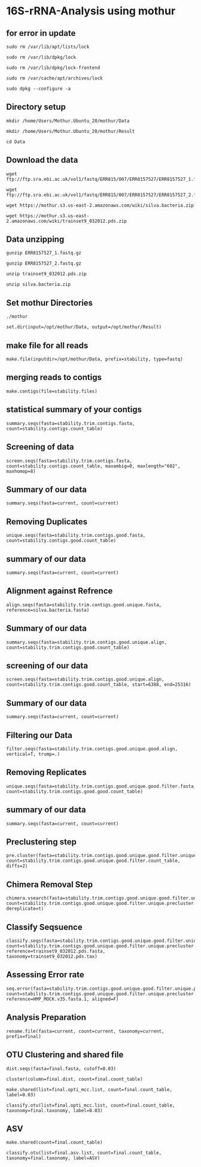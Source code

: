 # 16S-rRNA-Analysis using mothur 

## for error in update ##
```
sudo rm /var/lib/apt/lists/lock
```
```
sudo rm /var/lib/dpkg/lock
```
```
sudo rm /var/lib/dpkg/lock-frontend
```
```
sudo rm /var/cache/apt/archives/lock
```
```
sudo dpkg --configure -a
```

## Directory setup 
```
mkdir /home/Users/Mothur.Ubuntu_20/mothur/Data
```
```
mkdir /home/Users/Mothur.Ubuntu_20/mothur/Result
```
```
cd Data
```
## Download the data
```
wget ftp://ftp.sra.ebi.ac.uk/vol1/fastq/ERR815/007/ERR8157527/ERR8157527_1.fastq.gz
```
```
wget ftp://ftp.sra.ebi.ac.uk/vol1/fastq/ERR815/007/ERR8157527/ERR8157527_2.fastq.gz
```
```
wget https://mothur.s3.us-east-2.amazonaws.com/wiki/silva.bacteria.zip
```
```
wget https://mothur.s3.us-east-2.amazonaws.com/wiki/trainset9_032012.pds.zip
```
## Data unzipping
```
gunzip ERR8157527_1.fastq.gz
```
```
gunzip ERR8157527_2.fastq.gz
```
```
unzip trainset9_032012.pds.zip
```
```
unzip silva.bacteria.zip
```

## Set mothur Directories
```
./mothur
```
```
set.dir(input=/opt/mothur/Data, output=/opt/mothur/Result)
```
## make file for all reads

```
make.file(inputdir=/opt/mothur/Data, prefix=stability, type=fastq)
```
## merging reads to contigs
```
make.contigs(file=stability.files)
```
## statistical summary of your contigs
```
summary.seqs(fasta=stability.trim.contigs.fasta, count=stability.contigs.count_table)
```
## Screening of data 
```
screen.seqs(fasta=stability.trim.contigs.fasta, count=stability.contigs.count_table, maxambig=0, maxlength="602", maxhomop=8)
```
## Summary of our data 
```
summary.seqs(fasta=current, count=current)
```
## Removing Duplicates 
```
unique.seqs(fasta=stability.trim.contigs.good.fasta, count=stability.contigs.good.count_table)
```
## summary of our data 
```
summary.seqs(fasta=current, count=current)
```
## Alignment against Refrence
```
align.seqs(fasta=stability.trim.contigs.good.unique.fasta, reference=silva.bacteria.fasta)
```
## Summary of our data 
```
summary.seqs(fasta=stability.trim.contigs.good.unique.align, count=stability.trim.contigs.good.count_table)
```
## screening of our data 
```
screen.seqs(fasta=stability.trim.contigs.good.unique.align, count=stability.trim.contigs.good.count_table, start=6388, end=25316)
```
## Summary of our data 
```
summary.seqs(fasta=current, count=current)
```
## Filtering our Data 
```
filter.seqs(fasta=stability.trim.contigs.good.unique.good.align, vertical=T, trump=.)
```
## Removing Replicates
```
unique.seqs(fasta=stability.trim.contigs.good.unique.good.filter.fasta, count=stability.trim.contigs.good.good.count_table)
```
## summary of our data 
```
summary.seqs(fasta=current, count=current)
```
## Preclustering step
```
pre.cluster(fasta=stability.trim.contigs.good.unique.good.filter.unique.fasta, count=stability.trim.contigs.good.unique.good.filter.count_table, diffs=2)
```
## Chimera Removal Step
```
chimera.vsearch(fasta=stability.trim.contigs.good.unique.good.filter.unique.precluster.fasta, count=stability.trim.contigs.good.unique.good.filter.unique.precluster.count_table, dereplicate=t)
```
## Classify Seqsuence ##
```
classify.seqs(fasta=stability.trim.contigs.good.unique.good.filter.unique.precluster.denovo.vsearch.fasta, count=stability.trim.contigs.good.unique.good.filter.unique.precluster.denovo.vsearch.count_table, reference=trainset9_032012.pds.fasta, taxonomy=trainset9_032012.pds.tax)
```
## Assessing Error rate
```
seq.error(fasta=stability.trim.contigs.good.unique.good.filter.unique.precluster.denovo.vsearch.fasta, count=stability.trim.contigs.good.unique.good.filter.unique.precluster.denovo.vsearch.count_table, reference=HMP_MOCK.v35.fasta.1, aligned=F)
```
## Analysis Preparation
```
rename.file(fasta=current, count=current, taxonomy=current, prefix=final)
```
## OTU Clustering and shared file
```
dist.seqs(fasta=final.fasta, cutoff=0.03)
```
```
cluster(column=final.dist, count=final.count_table)
```
```
make.shared(list=final.opti_mcc.list, count=final.count_table, label=0.03)
```
```
classify.otu(list=final.opti_mcc.list, count=final.count_table, taxonomy=final.taxonomy, label=0.03)
```
## ASV 
```
make.shared(count=final.count_table)
```
```
classify.otu(list=final.asv.list, count=final.count_table, taxonomy=final.taxonomy, label=ASV)
```
